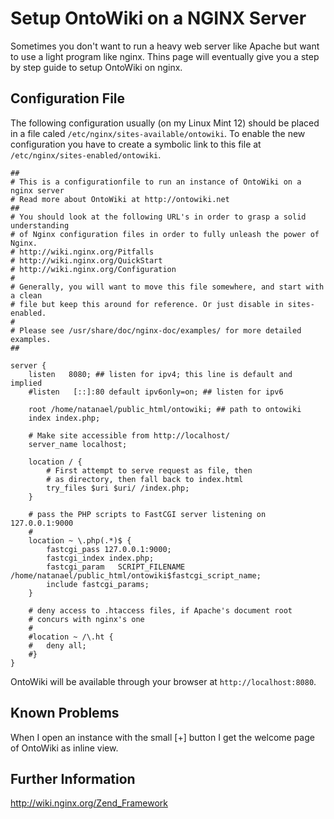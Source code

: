 # Setup OntoWiki on a NGINX Server
Sometimes you don't want to run a heavy web server like Apache but want to use a light program like nginx. Thins page will eventually give you a step by step guide to setup OntoWiki on nginx.

## Configuration File
The following configuration usually (on my Linux Mint 12) should be placed in a file caled `/etc/nginx/sites-available/ontowiki`. To enable the new configuration you have to create a symbolic link to this file at `/etc/nginx/sites-enabled/ontowiki`.

    ##
    # This is a configurationfile to run an instance of OntoWiki on a nginx server
    # Read more about OntoWiki at http://ontowiki.net
    ##
    # You should look at the following URL's in order to grasp a solid understanding
    # of Nginx configuration files in order to fully unleash the power of Nginx.
    # http://wiki.nginx.org/Pitfalls
    # http://wiki.nginx.org/QuickStart
    # http://wiki.nginx.org/Configuration
    #
    # Generally, you will want to move this file somewhere, and start with a clean
    # file but keep this around for reference. Or just disable in sites-enabled.
    #
    # Please see /usr/share/doc/nginx-doc/examples/ for more detailed examples.
    ##

    server {
        listen   8080; ## listen for ipv4; this line is default and implied
        #listen   [::]:80 default ipv6only=on; ## listen for ipv6
        
        root /home/natanael/public_html/ontowiki; ## path to ontowiki
        index index.php;
        
        # Make site accessible from http://localhost/
        server_name localhost;
        
        location / {
            # First attempt to serve request as file, then
            # as directory, then fall back to index.html
            try_files $uri $uri/ /index.php;
        }
        
        # pass the PHP scripts to FastCGI server listening on 127.0.0.1:9000
        #
        location ~ \.php(.*)$ {
            fastcgi_pass 127.0.0.1:9000;
            fastcgi_index index.php;
            fastcgi_param   SCRIPT_FILENAME /home/natanael/public_html/ontowiki$fastcgi_script_name;
            include fastcgi_params;
        }
        
        # deny access to .htaccess files, if Apache's document root
        # concurs with nginx's one
        #
        #location ~ /\.ht {
        #	deny all;
        #}
    }

OntoWiki will be available through your browser at `http://localhost:8080`.

## Known Problems
When I open an instance with the small [+] button I get the welcome page of OntoWiki as inline view.

## Further Information
http://wiki.nginx.org/Zend_Framework